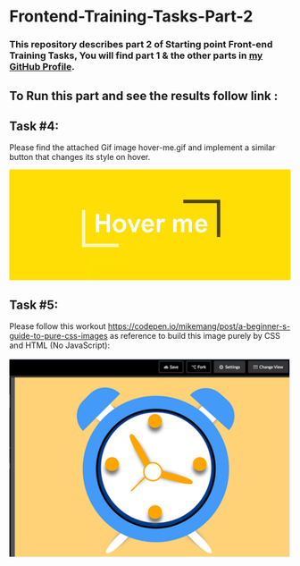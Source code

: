 # Frontend-Training-Tasks-Part-2

### This repository describes part 2 of Starting point Front-end Training Tasks, You will find part 1 & the other parts in <a href="https://github.com/Sh0aib-Ja0allah?tab=repositories">my GitHub Profile</a>.

## To Run this part and see the results follow link : <br />

## Task #4: 

Please find the attached Gif image hover-me.gif and implement a similar button that changes its style on hover.

![Design preview for the Fourth task which it's a hoverd div](./hover-me.gif)

## Task #5: 

Please follow this workout https://codepen.io/mikemang/post/a-beginner-s-guide-to-pure-css-images as reference to build this image purely by CSS and HTML (No JavaScript):

![Design preview for the Fifth task which it's a clock design](./clockDesign.png)
